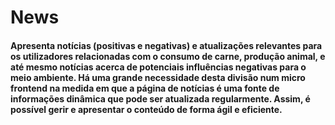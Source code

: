 # News

#### Apresenta notícias (positivas e negativas) e atualizações relevantes para os utilizadores relacionadas com o consumo de carne, produção animal, e até mesmo notícias acerca de potenciais influências negativas para o meio ambiente. Há uma grande necessidade desta divisão num micro frontend na medida em que a página de notícias é uma fonte de informações dinâmica que pode ser atualizada regularmente. Assim, é possível  gerir e apresentar o conteúdo de forma ágil e eficiente.

